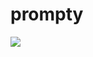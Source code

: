 prompty
=======
<a href='https://travis-ci.org/ltn100/prompty'><img src='https://secure.travis-ci.org/ltn100/prompty.png?branch=master'></a>
